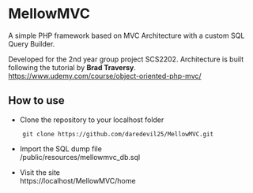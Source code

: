 # MellowMVC
A simple PHP framework based on MVC Architecture with a custom SQL Query Builder. 

Developed for the 2nd year group project SCS2202.
Architecture is built following the tutorial by **Brad Traversy**.
https://www.udemy.com/course/object-oriented-php-mvc/

## How to use
- Clone the repository to your localhost folder  
```
    git clone https://github.com/daredevil25/MellowMVC.git
```

- Import the SQL dump file  
/public/resources/mellowmvc_db.sql

- Visit the site  
https://localhost/MellowMVC/home

